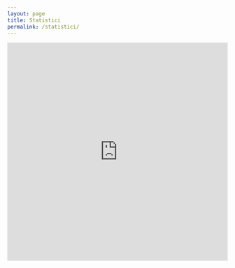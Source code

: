 ```yaml
---
layout: page
title: Statistici
permalink: /statistici/
---
```


<iframe frameborder="no" border="0" marginwidth="0" marginheight="0" width="100%" height="500" src="https://kiwiirc.com/nextclient/?theme=osprey#irc://irc.romaniachat.eu/#Romania,#RadioClick?&nick=KiwiChat??"></iframe>
